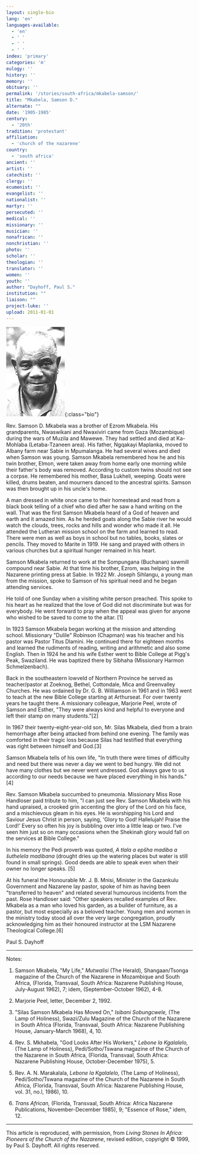 ```yaml
---
layout: single-bio
lang: 'en'
languages-available:
  - 'en'
  - ' '
  - ' '
  - ' '
index: 'primary'
categories: 'm'
eulogy: ''
history: ''
memory: ''
obituary: ''
permalink: '/stories/south-africa/mkabela-samson/'
title: "Mkabela, Samson D."
alternate: ""
date: '1905-1985'
century:
  - '20th'
tradition: 'protestant'
affiliation:
  - 'church of the nazarene'
country:
  - 'south africa'
ancient: ''
artist: ''
catechist: ''
clergy: ''
ecumenist: ''
evangelist: ''
nationalist: ''
martyr: ''
persecuted: ''
medical: ''
missionary: ''
musician: ''
nonafrican: ''
nonchristian: ''
photo: ''
scholar: ''
theologian: ''
translator: ''
women: ''
youth: ''
author: "Dayhoff, Paul S."
institution: ""
liaison: ""
project-luke: ''
upload: 2011-01-01
---
```


![Samson Mkabela](/images/bio-pics/southafrica/mkabela-samson/mkabela_samson.jpg){:class="bio"}

Rev. Samson D. Mkabela was a brother of Ezrom Mkabela. His grandparents, Nwaswikani and Nwaxiviri came from Gaza (Mozambique) during the wars of Muzila and Mawewe. They had settled and died at Ka-Mohlaba (Letaba-Tzaneen area). His father, Ngqakayi Maplanka, moved to Albany farm near Sabie in Mpumalanga. He had several wives and died when Samson was young. Samson Mkabela remembered how he and his twin brother, Elmon, were taken away from home early one morning while their father's body was removed. According to custom twins should not see a corpse. He remembered his mother, Basa Lukheli, weeping. Goats were killed, drums beaten, and mourners danced to the ancestral spirits.  Samson was then brought up in his uncle's home.

A man dressed in white once came to their homestead and read from a black book telling of a chief who died after he saw a hand writing on the wall. That was the first Samson Mkabela heard of a God of heaven and earth and it amazed him. As he herded goats along the Sabie river he would watch the clouds, trees, rocks and hills and wonder who made it all. He attended the Lutheran mission school on the farm and learned to read. There were men as well as boys in school but no tables, books, slates or pencils. They moved to Marite in 1919. He sang and prayed with others in various churches but a spiritual hunger remained in his heart.

Samson Mkabela returned to work at the Sompungana (Buchanan) sawmill compound near Sabie. At that time his brother, Ezrom, was helping in the Nazarene printing press at Sabie. In 1922 Mr. Joseph Sihlangu, a young man from the mission, spoke to Samson of his spiritual need and he began attending services.

He told of one Sunday when a visiting white person preached. This spoke to his heart as he realized that the love of God did not discriminate but was for everybody. He went forward to pray when the appeal was given for anyone who wished to be saved to come to the altar. [1]

In 1923 Samson Mkabela began working at the mission and attending school. Missionary "Dulile" Robinson (Chapman) was his teacher and his pastor was Pastor Titus Dlamini. He continued there for eighteen months and learned the rudiments of reading, writing and arithmetic and also some English. Then in 1924 he and his wife Esther went to Bible College at Pigg's Peak, Swaziland. He was baptized there by Sibhaha (Missionary Harmon Schmelzenbach).

Back in the southeastern lowveld of Northern Province he served as teacher/pastor at Zoeknog, Bethel, Cottondale, Mica and Greenvalley Churches. He was ordained by Dr. G. B. Williamson in 1961 and in 1963 went to teach at the new Bible College starting at Arthurseat. For over twenty years he taught there. A missionary colleague, Marjorie Peel, wrote of Samson and Esther, "They were always kind and helpful to everyone and left their stamp on many students."[2]

In 1967 their twenty-eight-year-old son, Mr. Silas Mkabela, died from a brain hemorrhage after being attacked from behind one evening. The family was comforted in their tragic loss because Silas had testified that everything was right between himself and God.[3]

Samson Mkabela tells of his own life, "In truth there were times of difficulty and need but there was never a day we went to bed hungry.  We did not have many clothes but we never went undressed. God always gave to us according to our needs because we have placed everything in his hands."[4]

Rev. Samson Mkabela succumbed to pneumonia. Missionary Miss Rose Handloser paid tribute to him, "I can just see Rev. Samson Mkabela with his hand upraised, a crooked grin accenting the glory of the Lord on his face, and a mischievous gleam in his eyes. He is worshipping his Lord and Saviour Jesus Christ in person, saying, 'Glory to God! Hallelujah! Praise the Lord!'  Every so often his joy is bubbling over into a little leap or two. I've seen him just so on many occasions when the Shekinah glory would fall on the services at Bible College."

In his memory the Pedi proverb was quoted, *A tlala a epšha madiba a šuthelela madibana* (drought dries up the watering places but water is still found in small springs). Good deeds are able to speak even when their owner no longer speaks. [5]

At his funeral the Honourable Mr. J. B. Mnisi, Minister in the Gazankulu Government and Nazarene lay pastor, spoke of him as having been "transferred to heaven" and related several humourous incidents from the past. Rose Handloser said: "Other speakers recalled examples of Rev. Mkabela as a man who loved his garden, as a builder of furniture, as a pastor, but most especially as a beloved teacher. Young men and women in the ministry today stood all over the very large congregation, proudly acknowledging him as their honoured instructor at the LSM Nazarene Theological College.[6]

Paul S. Dayhoff

---

Notes:

1.  Samson Mkabela, "My Life," *Mutwalisi* (The Herald), Shangaan/Tsonga magazine of the Church of the Nazarene in Mozambique and South Africa, (Florida, Transvaal, South Africa: Nazarene Publishing House, July-August 1962), 7; idem, (September-October 1962), 4-8.

2. Marjorie Peel, letter, December 2, 1992.

3.  "Silas Samson Mkabela Has Moved On," *Isibani Sobungcwele,*  (The Lamp of Holiness),  Swazi/Zulu Magazine of the Church of the Nazarene in South Africa  (Florida, Transvaal, South Africa: Nazarene Publishing House, January-March 1968),  4, 10.

4.  Rev. S. Mkhabela, "God Looks After His Workers," *Lebone la Kgalalelo,* (The Lamp of Holiness), Pedi/Sotho/Tswana magazine of the Church of the Nazarene in South Africa, (Florida, Transvaal, South Africa: Nazarene Publishing House, October-December 1975), 5.

5.  Rev. A. N. Marakalala, *Lebone la Kgalalelo,* (The Lamp of Holiness), Pedi/Sotho/Tswana magazine of the Church of the Nazarene in South Africa, (Florida, Transvaal, South Africa: Nazarene Publishing House, vol. 31, no.l, 1986), 10.

6.  *Trans African,* (Florida, Transvaal, South Africa: Africa Nazarene Publications, November-December 1985), 9; "Essence of Rose," idem, 12.

---

This article is reproduced, with permission, from *Living Stones In Africa: Pioneers of the Church of the Nazarene*, revised edition, copyright &copy; 1999, by Paul S. Dayhoff.  All rights reserved.